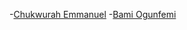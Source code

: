 -[Chukwurah Emmanuel](https://github.com/emmanuerl)
-[Bami Ogunfemi](https://github.com/bamiogunfemi)